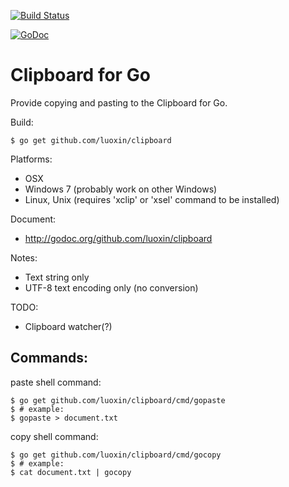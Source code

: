 [![Build Status](https://travis-ci.org/atotto/clipboard.svg?branch=master)](https://travis-ci.org/atotto/clipboard)

[![GoDoc](https://godoc.org/github.com/luoxin/clipboard?status.svg)](http://godoc.org/github.com/luoxin/clipboard)

# Clipboard for Go

Provide copying and pasting to the Clipboard for Go.

Build:

    $ go get github.com/luoxin/clipboard

Platforms:

* OSX
* Windows 7 (probably work on other Windows)
* Linux, Unix (requires 'xclip' or 'xsel' command to be installed)


Document: 

* http://godoc.org/github.com/luoxin/clipboard

Notes:

* Text string only
* UTF-8 text encoding only (no conversion)

TODO:

* Clipboard watcher(?)

## Commands:

paste shell command:

    $ go get github.com/luoxin/clipboard/cmd/gopaste
    $ # example:
    $ gopaste > document.txt

copy shell command:

    $ go get github.com/luoxin/clipboard/cmd/gocopy
    $ # example:
    $ cat document.txt | gocopy



